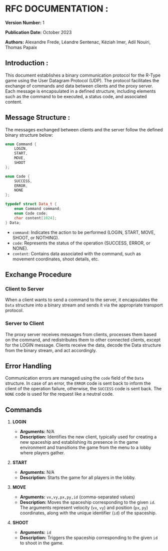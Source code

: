 # RFC DOCUMENTATION :

**Version Number:** 1

**Publication Date:** October 2023

**Authors:** Alexandre Frede, Léandre Sentenac, Kéziah Imer, Adil Nouiri, Thomas Papaix

## Introduction :

This document establishes a binary communication protocol for the R-Type game using the User Datagram Protocol (UDP). The protocol facilitates the exchange of commands and data between clients and the proxy server. Each message is encapsulated in a defined structure, including elements such as the command to be executed, a status code, and associated content.

## Message Structure :

The messages exchanged between clients and the server follow the defined binary structure below:

```c++
enum Command {
    LOGIN,
    START,
    MOVE,
    SHOOT
};

enum Code {
    SUCCESS,
    ERROR,
    NONE
};

typedef struct Data_t {
    enum Command command;
    enum Code code;
    char content[1024];
} Data;
```

- `command`: Indicates the action to be performed (LOGIN, START, MOVE, SHOOT, or NOTHING).
- `code`: Represents the status of the operation (SUCCESS, ERROR, or NONE).
- `content`: Contains data associated with the command, such as movement coordinates, shoot details, etc.

## Exchange Procedure

### Client to Server

When a client wants to send a command to the server, it encapsulates the `Data` structure into a binary stream and sends it via the appropriate transport protocol.

### Server to Client

The proxy server receives messages from clients, processes them based on the command, and redistributes them to other connected clients, except for the LOGIN message. Clients receive the data, decode the Data structure from the binary stream, and act accordingly.

## Error Handling

Communication errors are managed using the `code` field of the `Data` structure. In case of an error, the `ERROR` code is sent back to inform the client of the operation failure, otherwise, the `SUCCESS` code is sent back. The `NONE` code is used for the request like a neutral code.

## Commands

1. **LOGIN**
   - **Arguments:** N/A
   - **Description:** Identifies the new client, typically used for creating a new spaceship and establishing its presence in the game environment and transitions the game from the menu to a lobby where players gather.

2. **START**
   - **Arguments:** N/A
   - **Description:** Starts the game for all players in the lobby.

3. **MOVE**
   - **Arguments:** `vx,vy,px,py,id` (comma-separated values)
   - **Description:** Moves the spaceship corresponding to the given `id`. The arguments represent velocity (`vx`, `vy`) and position (`px`, `py`) coordinates, along with the unique identifier (`id`) of the spaceship.

4. **SHOOT**
   - **Arguments:** `id`
   - **Description:** Triggers the spaceship corresponding to the given `id` to shoot in the game.
